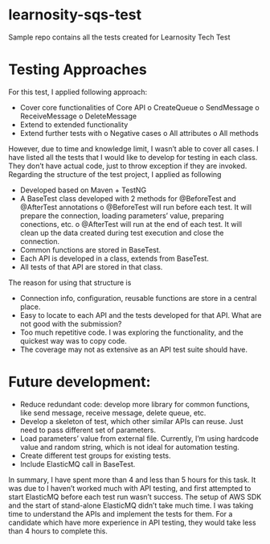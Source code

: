 # learnosity-sqs-test
Sample repo contains all the tests created for Learnosity Tech Test


# Testing Approaches
For this test, I applied following approach:
-	Cover core functionalities of Core API
	o	CreateQueue
	o	SendMessage
	o	ReceiveMessage
	o	DeleteMessage
-	Extend to extended functionality
-	Extend further tests with
	o	Negative cases
	o	All attributes
	o	All methods
	
However, due to time and knowledge limit, I wasn’t able to cover all cases. I have listed all the tests that I would like to develop for testing in each class. They don’t have actual code, just to throw exception if they are invoked.
Regarding the structure of the test project, I applied as following 
-	Developed based on Maven + TestNG
-	A BaseTest class developed with 2 methods for @BeforeTest and @AfterTest annotations
	o	@BeforeTest will run before each test. It will prepare the connection, loading parameters’ value, preparing conections, etc.
	o	@AfterTest will run at the end of each test. It will clean up the data created during test execution and close the connection.
-	Common functions are stored in BaseTest.
-	Each API is developed in a class, extends from BaseTest.
-	All tests of that API are stored in that class.

The reason for using that structure is
-	Connection info, configuration, reusable functions are store in a central place.
-	Easy to locate to each API and the tests developed for that API.
What are not good with the submission?
-	Too much repetitive code. I was exploring the functionality, and the quickest way was to copy code. 
-	The coverage may not as extensive as an API test suite should have.

# Future development:
-	Reduce redundant code: develop more library for common functions, like send message, receive message, delete queue, etc.
-	Develop a skeleton of test, which other similar APIs can reuse. Just need to pass different set of parameters.
-	Load parameters’ value from external file. Currently, I’m using hardcode value and random string, which is not ideal for automation testing.
-	Create different test groups for existing tests.
-	Include ElasticMQ call in BaseTest. 

In summary, I have spent more than 4 and less than 5 hours for this task. It was due to I haven’t worked much with API testing, and first attempted to start ElasticMQ before each test run wasn’t success. The setup of AWS SDK and the start of stand-alone ElasticMQ didn’t take much time. I was taking time to understand the APIs and implement the tests for them. For a candidate which have more experience in API testing, they would take less than 4 hours to complete this.

